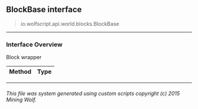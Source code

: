 ## BlockBase __interface__

>io.wolfscript.api.world.blocks.BlockBase

---

### Interface Overview

Block wrapper

Method | Type   
--- | :--- 



---



###### This file was system generated using custom scripts copyright (c) 2015 Mining Wolf.
	

